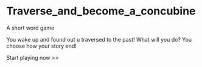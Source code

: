 # Traverse_and_become_a_concubine
A short word game

You wake up and found out u traversed to the past!
What will you do? You choose how your story end!

Start playing now >>
